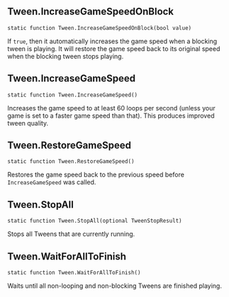 ## Tween.IncreaseGameSpeedOnBlock

    static function Tween.IncreaseGameSpeedOnBlock(bool value)

If `true`, then it automatically increases the game speed when a blocking tween is playing.
It will restore the game speed back to its original speed when the blocking tween stops playing.

## Tween.IncreaseGameSpeed

    static function Tween.IncreaseGameSpeed()

Increases the game speed to at least 60 loops per second (unless your game is set to a faster game speed than that). This produces improved tween quality.


## Tween.RestoreGameSpeed

    static function Tween.RestoreGameSpeed()

Restores the game speed back to the previous speed before `IncreaseGameSpeed` was called.


## Tween.StopAll

    static function Tween.StopAll(optional TweenStopResult)

Stops all Tweens that are currently running.

## Tween.WaitForAllToFinish

    static function Tween.WaitForAllToFinish()

Waits until all non-looping and non-blocking Tweens are finished playing.
